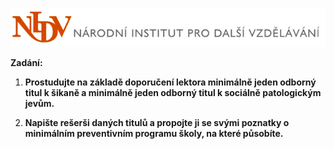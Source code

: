 ![NIDV logo](https://github.com/bedjan/zaverecna_prace/raw/master/nidv.png "NIDV logo")

**Zadání:**

1. **Prostudujte na základě doporučení lektora minimálně jeden odborný titul k šikaně a minimálně jeden odborný titul k sociálně patologickým jevům.**

2. **Napište rešerši daných titulů a propojte ji se svými poznatky o minimálním preventivním programu školy, na které působíte.**
